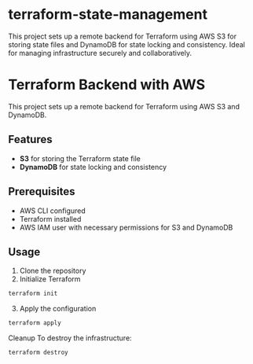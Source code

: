 # terraform-state-management
This project sets up a remote backend for Terraform using AWS S3 for storing state files and DynamoDB for state locking and consistency. Ideal for managing infrastructure securely and collaboratively.

# Terraform Backend with AWS

This project sets up a remote backend for Terraform using AWS S3 and DynamoDB.

## Features

- **S3** for storing the Terraform state file
- **DynamoDB** for state locking and consistency

## Prerequisites

- AWS CLI configured
- Terraform installed
- AWS IAM user with necessary permissions for S3 and DynamoDB

## Usage

1. Clone the repository
2. Initialize Terraform

```bash
terraform init
```
3. Apply the configuration

```bash
terraform apply
```
Cleanup
To destroy the infrastructure:

```bash
terraform destroy
```
